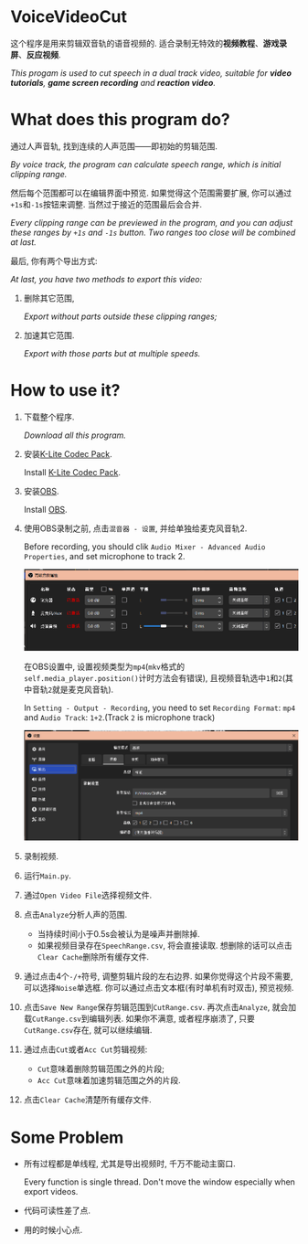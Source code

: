 # VoiceVideoCut
这个程序是用来剪辑双音轨的语音视频的. 适合录制无特效的**视频教程**、**游戏录屏**、**反应视频**.

*This progam is used to cut speech in a dual track video, suitable for **video tutorials**, **game screen recording** and **reaction video**.*

# What does this program do?
通过人声音轨, 找到连续的人声范围——即初始的剪辑范围. 

*By voice track, the program can calculate speech range, which is initial clipping range.*

然后每个范围都可以在编辑界面中预览. 如果觉得这个范围需要扩展, 你可以通过`+1s`和`-1s`按钮来调整. 当然过于接近的范围最后会合并.

*Every clipping range can be previewed in the program, and you can adjust these ranges by `+1s` and `-1s` button. Two ranges too close will be combined at last.*

最后, 你有两个导出方式:

*At last, you have two methods to export this video:*

1. 删除其它范围, 

    *Export without parts outside these clipping ranges;*

2. 加速其它范围.
   
    *Export with those parts but at multiple speeds.*


# How to use it?
1. 下载整个程序.
   
   *Download all this program.*
2. 安装[K-Lite Codec Pack](http://www.codecguide.com/download_k-lite_codec_pack_standard.htm).
   
   Install [K-Lite Codec Pack](http://www.codecguide.com/download_k-lite_codec_pack_standard.htm).
3. 安装[OBS](https://obsproject.com/download).
   
   Install [OBS](https://obsproject.com/download).
   
4. 使用OBS录制之前, 点击`混音器 - 设置`, 并给单独给麦克风音轨2.

    Before recording, you should clik `Audio Mixer - Advanced Audio Properties`, and set microphone to track 2.

    ![](pics/2023-05-04%20075434.png)

    在OBS设置中, 设置视频类型为`mp4`(`mkv`格式的`self.media_player.position()`计时方法会有错误), 且视频音轨选中`1`和`2`(其中音轨`2`就是麦克风音轨).

    In `Setting - Output - Recording`, you need to set `Recording Format`: `mp4` and `Audio Track`: `1+2`.(Track `2` is microphone track)

    ![](pics/2023-05-04%20075857.png)

5. 录制视频.
   
6. 运行`Main.py`.
   
7. 通过`Open Video File`选择视频文件.
   
8. 点击`Analyze`分析人声的范围.
   * 当持续时间小于0.5s会被认为是噪声并删除掉.
   * 如果视频目录存在`SpeechRange.csv`, 将会直接读取. 想删除的话可以点击`Clear Cache`删除所有缓存文件.
   
9. 通过点击4个`-/+`符号, 调整剪辑片段的左右边界.
    如果你觉得这个片段不需要, 可以选择`Noise`单选框.
    你可以通过点击文本框(有时单机有时双击), 预览视频.
10. 点击`Save New Range`保存剪辑范围到`CutRange.csv`. 再次点击`Analyze`, 就会加载`CutRange.csv`到编辑列表. 如果你不满意, 或者程序崩溃了, 只要`CutRange.csv`存在, 就可以继续编辑.
11. 通过点击`Cut`或者`Acc Cut`剪辑视频:
    * `Cut`意味着删除剪辑范围之外的片段;
    * `Acc Cut`意味着加速剪辑范围之外的片段.
12. 点击`Clear Cache`清楚所有缓存文件.


# Some Problem
- 所有过程都是单线程, 尤其是导出视频时, 千万不能动主窗口.
  
  Every function is single thread. Don't move the window especially when export videos.

- 代码可读性差了点.
  
- 用的时候小心点.